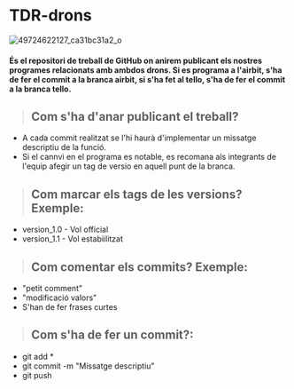 # TDR-drons #
![49724622127_ca31bc31a2_o](https://github.com/AlexAnAngheluta/TDR-drons/assets/118053723/1fe2132f-c0bd-4a1a-bfed-cb50759943b8)

#### És el repositori de treball de GitHub on anirem publicant els nostres programes relacionats amb ambdos drons. Si es programa a l'airbit, s'ha de fer el commit a la branca airbit, si s'ha fet al tello, s'ha de fer el commit a la branca tello. ####

> ## Com s'ha d'anar publicant el treball?
* A cada commit realitzat se l'hi haurà d'implementar un missatge descriptiu de la funció.
* Si el cannvi en el programa es notable, es recomana als integrants de l'equip afegir un tag de versio en aquell punt de la branca.

> ## Com marcar els tags de les versions? Exemple:
* version_1.0 - Vol official
* version_1.1 - Vol estabiilitzat

> ## Com comentar els commits? Exemple:
* "petit comment"
* "modificació valors"
* S'han de fer frases curtes

> ## Com s'ha de fer un commit?:
* git add *
* git commit -m "Missatge descriptiu"
* git push
